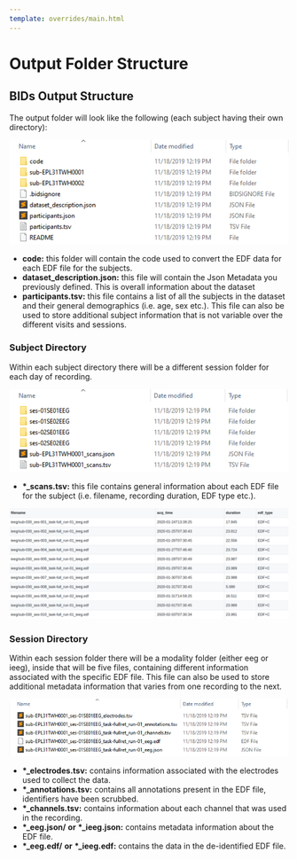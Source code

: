 ```yaml
---
template: overrides/main.html
---
```


# Output Folder Structure

## BIDs Output Structure

The output folder will look like the following (each subject having their own directory):

  <center><img src="../img/dir_structure_01.png" alt="drawing"/></center>

  * **code:** this folder will contain the code used to convert the EDF data for each EDF file for the subjects.
  * **dataset_description.json:** this file will contain the Json Metadata you previously defined. This is overall information about the dataset
  * **participants.tsv:** this file contains a list of all the subjects in the dataset and their general demographics (i.e. age, sex etc.). This file can also be used to store additional subject information that is not variable over the different visits and sessions. 

### Subject Directory

Within each subject directory there will be a different session folder for each day of recording.
  
   <center><img src="../img/sub_dir_structure_01.png" alt="drawing"/></center>

  * **\*_scans.tsv:** this file contains general information about each EDF file for the subject (i.e. filename, recording duration, EDF type etc.).

  <center><img src="../img/scans_tsv.png" alt="drawing"/></center>

### Session Directory

Within each session folder there will be a modality folder (either eeg or ieeg), inside that will be five files, containing different information associated with the specific EDF file. This file can also be used to store additional metadata information that varies from one recording to the next.

   <center><img src="../img/ses_dir_structure_01.png" alt="drawing"/></center>

  * **\*_electrodes.tsv:** contains information associated with the electrodes used to collect the data.
  * **\*_annotations.tsv:** contains all annotations present in the EDF file, identifiers have been scrubbed.
  * **\*_channels.tsv:** contains information about each channel that was used in the recording.
  * **\*_eeg.json/** **or** **\*_ieeg.json:** contains metadata information about the EDF file.
  * **\*_eeg.edf/** **or** **\*_ieeg.edf:** contains the data in the de-identified EDF file.